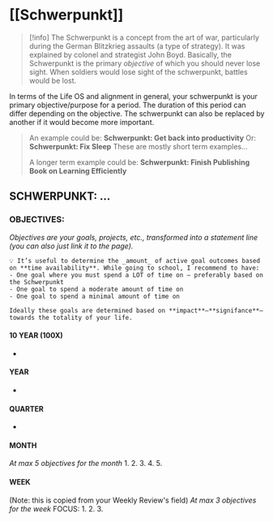 # [[Schwerpunkt]]
> [!info]
> The Schwerpunkt is a concept from the art of war, particularly during the German Blitzkrieg assaults (a type of strategy). It was explained by colonel and strategist John Boyd. Basically, the Schwerpunkt is the primary *objective* of which you should never lose sight. When soldiers would lose sight of the schwerpunkt, battles would be lost.
> 
In terms of the Life OS and alignment in general, your schwerpunkt is your primary objective/purpose for a period. The duration of this period can differ depending on the objective. The schwerpunkt can also be replaced by another if it would become more important.
> 
> An example could be: **Schwerpunkt: Get back into productivity**
> Or: **Schwerpunkt: Fix Sleep**
> These are mostly short term examples...
> 
> A longer term example could be: **Schwerpunkt: Finish Publishing Book on Learning Efficiently**


## SCHWERPUNKT: ...

### OBJECTIVES:
*Objectives are your goals, projects, etc., transformed into a statement line (you can also just link it to the page).*

```ad-info
💡 It’s useful to determine the _amount_ of active goal outcomes based on **time availability**. While going to school, I recommend to have:
- One goal where you must spend a LOT of time on — preferably based on the Schwerpunkt
- One goal to spend a moderate amount of time on
- One goal to spend a minimal amount of time on

Ideally these goals are determined based on **impact**—**signifance**—towards the totality of your life.
```

#### 10 YEAR (100X)
- 

#### YEAR
- 

#### QUARTER
- 

#### MONTH
*At max 5 objectives for the month*
1. 
2. 
3. 
4. 
5. 
#### WEEK
(Note: this is copied from your Weekly Review's field)
*At max 3 objectives for the week*
FOCUS:
1. 
2. 
3. 

